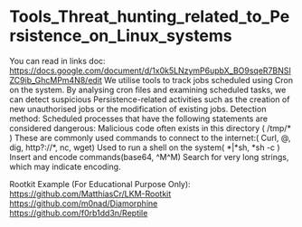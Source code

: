 ﻿# Tools_Threat_hunting_related_to_Persistence_on_Linux_systems
You can read in links doc: https://docs.google.com/document/d/1x0k5LNzymP6upbX_BO9sqeR7BNSIZC9ib_GhcMPm4N8/edit
We utilise tools to track jobs scheduled using Cron on the system. By analysing cron files and examining scheduled tasks, we can detect suspicious Persistence-related activities such as the creation of new unauthorised jobs or the modification of existing jobs.
Detection method: 
Scheduled processes that have the following statements are considered dangerous:
Malicious code often exists in this directory ( /tmp/* )
These are commonly used commands to connect to the internet:( Curl, @, dig, http?://*, nc, wget)
Used to run a shell on the system( *|*sh, *sh -c )
Insert and encode commands(base64, ^M^M)
Search for very long strings, which may indicate encoding. 


Rootkit Example (For Educational Purpose Only):<br>
https://github.com/MatthiasCr/LKM-Rootkit<br>
https://github.com/m0nad/Diamorphine<br>
https://github.com/f0rb1dd3n/Reptile<br>
